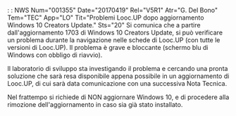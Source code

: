 :  : NWS Num="001355" Date="20170419" Rel="V5R1" Atr="G. Del Bono" Tem="TEC" App="LO" Tit="Problemi Looc.UP dopo aggiornamento Windows 10 Creators Update." Sts="20"
Si comunica che a partire dall'aggiornamento 1703 di Windows 10 Creators Update, si può verificare
un problema durante la navigazione nelle schede di Looc.UP (con tutte le versioni di Looc.UP).
Il problema è grave e bloccante (schermo blu di Windows con obbligo di riavvio).

Il laboratorio di sviluppo sta investigando il problema e cercando una pronta soluzione che sarà resa disponibile appena possibile in un aggiornamento di Looc.UP, di cui sarà data comunicazione con una successiva Nota Tecnica.

Nel frattempo si richiede di NON aggiornare Windows 10, e di procedere alla rimozione dell'aggiornamento in caso sia già stato installato.
